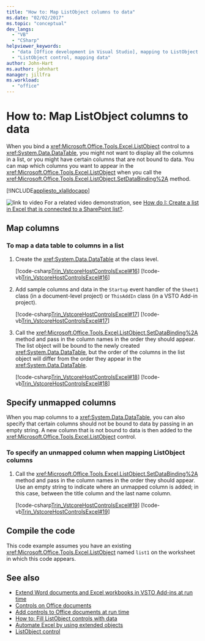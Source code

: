 ```yaml
---
title: "How to: Map ListObject columns to data"
ms.date: "02/02/2017"
ms.topic: "conceptual"
dev_langs:
  - "VB"
  - "CSharp"
helpviewer_keywords:
  - "data [Office development in Visual Studio], mapping to ListObject column"
  - "ListObject control, mapping data"
author: John-Hart
ms.author: johnhart
manager: jillfra
ms.workload:
  - "office"
---
```

# How to: Map ListObject columns to data
  When you bind a <xref:Microsoft.Office.Tools.Excel.ListObject> control to a <xref:System.Data.DataTable>, you might not want to display all the columns in a list, or you might have certain columns that are not bound to data. You can map which columns you want to appear in the <xref:Microsoft.Office.Tools.Excel.ListObject> when you call the <xref:Microsoft.Office.Tools.Excel.ListObject.SetDataBinding%2A> method.

 [!INCLUDE[appliesto_xlalldocapp](../vsto/includes/appliesto-xlalldocapp-md.md)]

 ![link to video](../vsto/media/playvideo.gif "link to video") For a related video demonstration, see [How do I: Create a list in Excel that is connected to a SharePoint list?](http://go.microsoft.com/fwlink/?LinkID=130263).

## Map columns

### To map a data table to columns in a list

1. Create the <xref:System.Data.DataTable> at the class level.

     [!code-csharp[Trin_VstcoreHostControlsExcel#16](../vsto/codesnippet/CSharp/Trin_VstcoreHostControlsExcelCS/Sheet3.cs#16)]
     [!code-vb[Trin_VstcoreHostControlsExcel#16](../vsto/codesnippet/VisualBasic/Trin_VstcoreHostControlsExcelVB/Sheet3.vb#16)]

2. Add sample columns and data in the `Startup` event handler of the `Sheet1` class (in a document-level project) or `ThisAddIn` class (in a VSTO Add-in project).

     [!code-csharp[Trin_VstcoreHostControlsExcel#17](../vsto/codesnippet/CSharp/Trin_VstcoreHostControlsExcelCS/Sheet3.cs#17)]
     [!code-vb[Trin_VstcoreHostControlsExcel#17](../vsto/codesnippet/VisualBasic/Trin_VstcoreHostControlsExcelVB/Sheet3.vb#17)]

3. Call the <xref:Microsoft.Office.Tools.Excel.ListObject.SetDataBinding%2A> method and pass in the column names in the order they should appear. The list object will be bound to the newly created <xref:System.Data.DataTable>, but the order of the columns in the list object will differ from the order they appear in the <xref:System.Data.DataTable>.

     [!code-csharp[Trin_VstcoreHostControlsExcel#18](../vsto/codesnippet/CSharp/Trin_VstcoreHostControlsExcelCS/Sheet3.cs#18)]
     [!code-vb[Trin_VstcoreHostControlsExcel#18](../vsto/codesnippet/VisualBasic/Trin_VstcoreHostControlsExcelVB/Sheet3.vb#18)]

## Specify unmapped columns
 When you map columns to a <xref:System.Data.DataTable>, you can also specify that certain columns should not be bound to data by passing in an empty string. A new column that is not bound to data is then added to the <xref:Microsoft.Office.Tools.Excel.ListObject> control.

### To specify an unmapped column when mapping ListObject columns

1. Call the <xref:Microsoft.Office.Tools.Excel.ListObject.SetDataBinding%2A> method and pass in the column names in the order they should appear. Use an empty string to indicate where an unmapped column is added; in this case, between the title column and the last name column.

     [!code-csharp[Trin_VstcoreHostControlsExcel#19](../vsto/codesnippet/CSharp/Trin_VstcoreHostControlsExcelCS/Sheet3.cs#19)]
     [!code-vb[Trin_VstcoreHostControlsExcel#19](../vsto/codesnippet/VisualBasic/Trin_VstcoreHostControlsExcelVB/Sheet3.vb#19)]

## Compile the code
 This code example assumes you have an existing <xref:Microsoft.Office.Tools.Excel.ListObject> named `list1` on the worksheet in which this code appears.

## See also
- [Extend Word documents and Excel workbooks in VSTO Add-ins at run time](../vsto/extending-word-documents-and-excel-workbooks-in-vsto-add-ins-at-run-time.md)
- [Controls on Office documents](../vsto/controls-on-office-documents.md)
- [Add controls to Office documents at run time](../vsto/adding-controls-to-office-documents-at-run-time.md)
- [How to: Fill ListObject controls with data](../vsto/how-to-fill-listobject-controls-with-data.md)
- [Automate Excel by using extended objects](../vsto/automating-excel-by-using-extended-objects.md)
- [ListObject control](../vsto/listobject-control.md)
